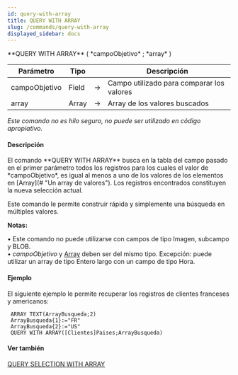 ```yaml
---
id: query-with-array
title: QUERY WITH ARRAY
slug: /commands/query-with-array
displayed_sidebar: docs
---
```


<!--REF #_command_.QUERY WITH ARRAY.Syntax-->**QUERY WITH ARRAY** ( *campoObjetivo* ; *array* )<!-- END REF-->
<!--REF #_command_.QUERY WITH ARRAY.Params-->
| Parámetro | Tipo |  | Descripción |
| --- | --- | --- | --- |
| campoObjetivo | Field | &#8594;  | Campo utilizado para comparar los valores |
| array | Array | &#8594;  | Array de los valores buscados |

<!-- END REF-->

*Este comando no es hilo seguro, no puede ser utilizado en código apropiativo.*


#### Descripción 

<!--REF #_command_.QUERY WITH ARRAY.Summary-->El comando **QUERY WITH ARRAY** busca en la tabla del campo pasado en el primer parámetro todos los registros para los cuales el valor de *campoObjetivo*, es igual al menos a uno de los valores de los elementos en [Array](# "Un array de valores").<!-- END REF--> Los registros encontrados constituyen la nueva selección actual. 

Este comando le permite construir rápida y simplemente una búsqueda en múltiples valores. 

**Notas:**  
  
• Este comando no puede utilizarse con campos de tipo Imagen, subcampo y BLOB.  
• *campoObjetivo* y [Array](# "Un array de valores") deben ser del mismo tipo. Excepción: puede utilizar un array de tipo Entero largo con un campo de tipo Hora. 

#### Ejemplo 

El siguiente ejemplo le permite recuperar los registros de clientes franceses y americanos:

```4d
 ARRAY TEXT(ArrayBusqueda;2)
 ArrayBusqueda{1}:="FR"
 ArrayBusqueda{2}:="US"
 QUERY WITH ARRAY([Clientes]Paises;ArrayBusqueda)
```

#### Ver también 

[QUERY SELECTION WITH ARRAY](query-selection-with-array.md)  